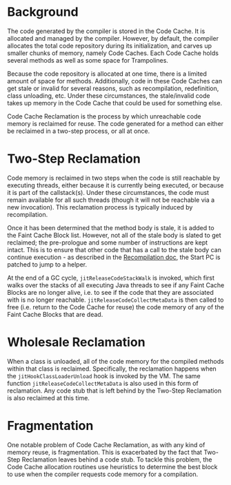 <!--
Copyright IBM Corp. and others 2019

This program and the accompanying materials are made available under
the terms of the Eclipse Public License 2.0 which accompanies this
distribution and is available at https://www.eclipse.org/legal/epl-2.0/
or the Apache License, Version 2.0 which accompanies this distribution and
is available at https://www.apache.org/licenses/LICENSE-2.0.

This Source Code may also be made available under the following
Secondary Licenses when the conditions for such availability set
forth in the Eclipse Public License, v. 2.0 are satisfied: GNU
General Public License, version 2 with the GNU Classpath
Exception [1] and GNU General Public License, version 2 with the
OpenJDK Assembly Exception [2].

[1] https://www.gnu.org/software/classpath/license.html
[2] https://openjdk.org/legal/assembly-exception.html

SPDX-License-Identifier: EPL-2.0 OR Apache-2.0 OR GPL-2.0 WITH Classpath-exception-2.0 OR LicenseRef-GPL-2.0 WITH Assembly-exception
-->

# Background

The code generated by the compiler is stored in the Code Cache. It is allocated
and managed by the compiler. However, by default, the compiler allocates the 
total code repository during its initialization, and carves up smaller chunks of
memory, namely Code Caches. Each Code Cache holds several methods as well as some
space for Trampolines.

Because the code repository is allocated at one time, there is a limited amount of
space for methods. Additionally, code in these Code Caches can get stale or invalid
for several reasons, such as recompilation, redefinition, class unloading, etc.
Under these circumstances, the stale/invalid code takes up memory in the Code Cache 
that could be used for something else.

Code Cache Reclamation is the process by which unreachable code memory is reclaimed
for reuse. The code generated for a method can either be reclaimed in a two-step 
process, or all at once.

# Two-Step Reclamation

Code memory is reclaimed in two steps when the code is still reachable by executing 
threads, either because it is currently being executed, or because it is part of the 
callstack(s). Under these circumstances, the code must remain available for all such 
threads (though it will not be reachable via a new invocation). This reclamation 
process is typically induced by recompilation. 

Once it has been determined that the method body is stale, it is added to the Faint
Cache Block list. However, not all of the stale body is slated to get reclaimed; the 
pre-prologue and some number of instructions are kept intact. This is to ensure that
other code that has a call to the stale body can continue execution - as described
in the [Recompilation doc](https://github.com/eclipse-openj9/openj9/blob/master/doc/compiler/runtime/Recompilation.md), 
the Start PC is patched to jump to a helper.

At the end of a GC cycle, `jitReleaseCodeStackWalk` is invoked, which first walks
over the stacks of all executing Java threads to see if any Faint Cache Blocks are
no longer alive, i.e. to see if the code that they are associated with is no longer
reachable. `jitReleaseCodeCollectMetaData` is then called to free (i.e. return to
the Code Cache for reuse) the code memory of any of the Faint Cache Blocks 
that are dead.

# Wholesale Reclamation

When a class is unloaded, all of the code memory for the compiled methods within
that class is reclaimed. Specifically, the reclamation happens when the
`jitHookClassLoaderUnload` hook is invoked by the VM. The same function 
`jitReleaseCodeCollectMetaData` is also used in this form of reclamation. Any code
stub that is left behind by the Two-Step Reclamation is also reclaimed at this
time.

# Fragmentation

One notable problem of Code Cache Reclamation, as with any kind of memory reuse,
is fragmentation. This is exacerbated by the fact that Two-Step Reclamation leaves
behind a code stub. To tackle this problem, the Code Cache allocation routines use
heuristics to determine the best block to use when the compiler requests code
memory for a compilation. 
